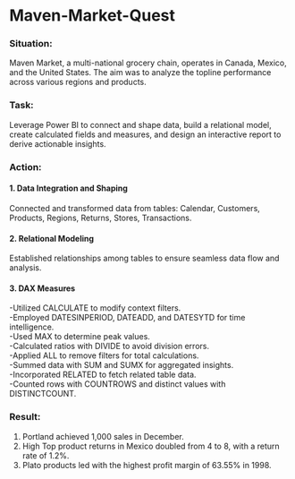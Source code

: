 # Maven-Market-Quest
### Situation:
Maven Market, a multi-national grocery chain, operates in Canada, Mexico, and the United States. The aim was to analyze the topline performance across various regions and products.

### Task:
Leverage Power BI to connect and shape data, build a relational model, create calculated fields and measures, and design an interactive report to derive actionable insights.

### Action:
#### 1. Data Integration and Shaping
Connected and transformed data from tables: Calendar, Customers, Products, Regions, Returns, Stores, Transactions.
#### 2. Relational Modeling 
Established relationships among tables to ensure seamless data flow and analysis.
#### 3. DAX Measures
-Utilized CALCULATE to modify context filters.<br>
-Employed DATESINPERIOD, DATEADD, and DATESYTD for time intelligence.<br>
-Used MAX to determine peak values.<br>
-Calculated ratios with DIVIDE to avoid division errors.<br>
-Applied ALL to remove filters for total calculations.<br>
-Summed data with SUM and SUMX for aggregated insights.<br>
-Incorporated RELATED to fetch related table data.<br>
-Counted rows with COUNTROWS and distinct values with DISTINCTCOUNT.

### Result:
1. Portland achieved 1,000 sales in December.
2. High Top product returns in Mexico doubled from 4 to 8, with a return rate of 1.2%.
3. Plato products led with the highest profit margin of 63.55% in 1998.
